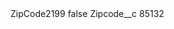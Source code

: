 <?xml version="1.0" encoding="UTF-8"?>
<CustomMetadata xmlns="http://soap.sforce.com/2006/04/metadata" xmlns:xsi="http://www.w3.org/2001/XMLSchema-instance" xmlns:xsd="http://www.w3.org/2001/XMLSchema">
    <label>ZipCode2199</label>
    <protected>false</protected>
    <values>
        <field>Zipcode__c</field>
        <value xsi:type="xsd:string">85132</value>
    </values>
</CustomMetadata>
